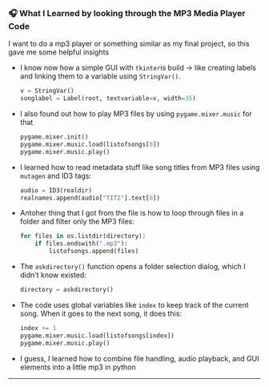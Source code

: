 ### 🎧 What I Learned by looking through the MP3 Media Player Code

I want to do a mp3 player or something similar as my final project, so this gave me some helpful insights

* I know now how a simple GUI with `tkinter`is build -> like creating labels and linking them to a variable using `StringVar()`.

  ```python
  v = StringVar()
  songlabel = Label(root, textvariable=v, width=35)
  ```

* I also found out how to play MP3 files by using `pygame.mixer.music` for that

  ```python
  pygame.mixer.init()
  pygame.mixer.music.load(listofsongs[0])
  pygame.mixer.music.play()
  ```

* I learned how to read metadata stuff like song titles from MP3 files using `mutagen` and ID3 tags:

  ```python
  audio = ID3(realdir)
  realnames.append(audio["TIT2"].text[0])
  ```

* Antoher thing that I got from the file is how to loop through files in a folder and filter only the MP3 files:

  ```python
  for files in os.listdir(directory):
      if files.endswith(".mp3"):
          listofsongs.append(files)
  ```

* The `askdirectory()` function opens a folder selection dialog, which I didn’t know existed:

  ```python
  directory = askdirectory()
  ```

* The code uses global variables like `index` to keep track of the current song. When it goes to the next song, it does this:

  ```python
  index += 1
  pygame.mixer.music.load(listofsongs[index])
  pygame.mixer.music.play()
  ```

* I guess, I learned how to combine file handling, audio playback, and GUI elements into a little mp3 in python

---
